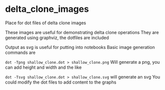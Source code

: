 # delta_clone_images
Place for dot files of delta clone images


These images are useful for demonstrating delta clone operations
They are generated using graphviz, the dotfiles are included


Output as svg is useful for putting into notebooks
Basic image generation commands are

```dot -Tpng shallow_clone.dot > shallow_clone.png```
Will generate a png, you can add height and width and the like

```dot -Tsvg shallow_clone.dot > shallow_clone.svg``` will generate an svg
You could modify the dot files to add content to the graphs
